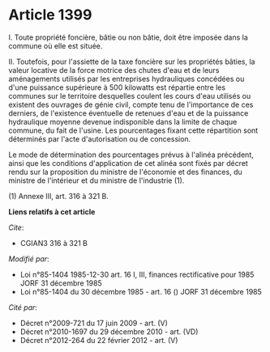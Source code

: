 # Article 1399

I. Toute propriété foncière, bâtie ou non bâtie, doit être imposée dans la commune où elle est située.

II. Toutefois, pour l'assiette de la taxe foncière sur les propriétés bâties, la valeur locative de la force motrice des
chutes d'eau et de leurs aménagements utilisés par les entreprises hydrauliques concédées ou d'une puissance supérieure à 500
kilowatts est répartie entre les communes sur le territoire desquelles coulent les cours d'eau utilisés ou existent des
ouvrages de génie civil, compte tenu de l'importance de ces derniers, de l'existence éventuelle de retenues d'eau et de la
puissance hydraulique moyenne devenue indisponible dans la limite de chaque commune, du fait de l'usine. Les pourcentages
fixant cette répartition sont déterminés par l'acte d'autorisation ou de concession.

Le mode de détermination des pourcentages prévus à l'alinéa précédent, ainsi que les conditions d'application de cet alinéa
sont fixés par décret rendu sur la proposition du ministre de l'économie et des finances, du ministre de l'intérieur et du
ministre de l'industrie (1).

(1) Annexe III, art. 316 à 321 B.

**Liens relatifs à cet article**

_Cite_:

  - CGIAN3 316 à 321 B

_Modifié par_:

  - Loi n°85-1404 1985-12-30 art. 16 I, III, finances rectificative pour 1985 JORF 31 décembre 1985
  - Loi n°85-1404 du 30 décembre 1985 - art. 16 () JORF 31 décembre 1985

_Cité par_:

  - Décret n°2009-721 du 17 juin 2009 - art. (V)
  - Décret n°2010-1697 du 29 décembre 2010 - art. (VD)
  - Décret n°2012-264 du 22 février 2012 - art. (V)
